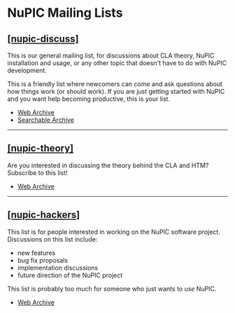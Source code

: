 
# NuPIC Mailing Lists

## [\[nupic-discuss\]](http://lists.numenta.org/mailman/listinfo/nupic_lists.numenta.org)

This is our general mailing list, for discussions about CLA theory, NuPIC installation and usage, or any other topic that doesn't have to do with NuPIC development.

This is a friendly list where newcomers can come and ask questions about how things work (or should work). If you are just getting started with NuPIC and you want help becoming productive, this is your list.

- [Web Archive](http://lists.numenta.org/pipermail/nupic_lists.numenta.org/)
- [Searchable Archive](http://nupic.markmail.org/)

* * * 

## [\[nupic-theory\]](http://lists.numenta.org/mailman/listinfo/nupic-theory_lists.numenta.org)

Are you interested in discussing the theory behind the CLA and HTM? Subscribe to this list!

- [Web Archive](http://lists.numenta.org/pipermail/nupic-theory_lists.numenta.org/)


* * * 

## [\[nupic-hackers\]](http://lists.numenta.org/mailman/listinfo/nupic-hackers_lists.numenta.org)

This list is for people interested in working on the NuPIC software project. Discussions on this list include:

- new features
- bug fix proposals
- implementation discussions
- future direction of the NuPIC project

This list is probably too much for someone who just wants to *use* NuPIC. 

- [Web Archive](http://lists.numenta.org/pipermail/nupic-hackers_lists.numenta.org/)
